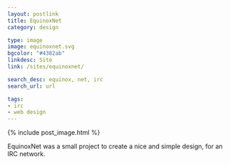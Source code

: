 ```yaml
---
layout: postlink
title: EquinoxNet
category: design

type: image
image: equinoxnet.svg
bgcolor: "#4382ab"
linkdesc: Site
link: /sites/equinoxnet/

search_desc: equinox, net, irc
search_url: url

tags:
- irc
- web design
---
```


{% include post_image.html %}

EquinoxNet was a small project to create a nice and simple design, for an IRC network.